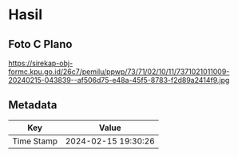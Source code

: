 # Hasil

## Foto C Plano

https://sirekap-obj-formc.kpu.go.id/26c7/pemilu/ppwp/73/71/02/10/11/7371021011009-20240215-043839--af506d75-e48a-45f5-8783-f2d89a2414f9.jpg


## Metadata

| Key        | Value               |
| ---------- | ------------------- |
| Time Stamp | 2024-02-15 19:30:26 |



